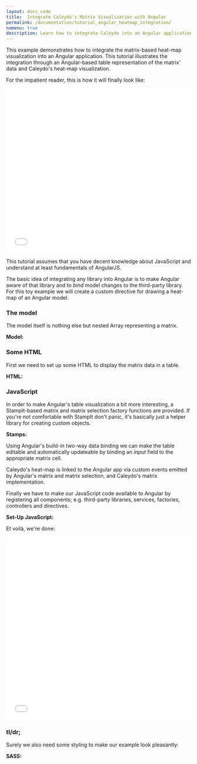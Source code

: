 ```yaml
---
layout: docs_code
title:  Integrate Caleydo's Matrix Visualization with Angular
permalink: /documentation/tutorial_angular_heatmap_integration/
nomenu: true
description: Learn how to integrate Caleydo into an Angular application.
---
```

This example demonstrates how to integrate the matrix-based heat-map visualization into an Angular application. This tutorial illustrates the integration through an Angular-based table representation of the matrix' data and Caleydo's heat-map visualization.

For the impatient reader, this is how it will finally look like:
<iframe
    width='100%'
    height='450'
    src='//jsfiddle.net/flek/0t89d0n4/embedded/result/'
    allowfullscreen='allowfullscreen'
    frameborder='0'>
</iframe>

This tutorial assumes that you have decent knowledge about JavaScript and understand at least fundamentals of AngularJS.

The basic idea of integrating any library into Angular is to make Angular aware of that library and to _bind_ model changes to the third-party library. For this toy example we will create a custom directive for drawing a heat-map of an Angular model.

### The model

The model itself is nothing else but nested Array representing a matrix.

**Model:**
<script src="https://gist.github.com/flekschas/d52c5be411bfe2e66e65.js?file=data.js"></script>

### Some HTML

First we need to set up some HTML to display the matrix data in a table.

**HTML:**
<script src="https://gist.github.com/flekschas/d52c5be411bfe2e66e65.js?file=fiddle.html"></script>

### JavaScript

In order to make Angular's table visualization a bit more interesting, a StampIt-based matrix and matrix selection factory functions are provided. If you're not comfortable with StampIt don't panic, it's basically just a helper library for creating custom objects.

**Stamps:**
<script src="https://gist.github.com/flekschas/d52c5be411bfe2e66e65.js?file=stamps.js"></script>

Using Angular's build-in two-way data binding we can make the table editable and automatically updateable by binding an _input_ field to the appropriate matrix cell.

Caleydo's heat-map is linked to the Angular app via custom events emitted by Angular's matrix and matrix selection, and Caleydo's matrix implementation.

Finally we have to make our JavaScript code available to Angular by registering all components; e.g. third-party libraries, services, factories, controllers and directives.

**Set-Up JavaScript:**
<script src="https://gist.github.com/flekschas/d52c5be411bfe2e66e65.js?file=fiddle.js"></script>

Et voilà, we're done:

<iframe
    width='100%'
    height='500'
    src='//jsfiddle.net/flek/0t89d0n4/embedded/result,js,css,html/'
    allowfullscreen='allowfullscreen'
    frameborder='0'>
</iframe>

### tl/dr;

Surely we also need some styling to make our example look pleasantly:

**SASS:**
<script src="https://gist.github.com/flekschas/d52c5be411bfe2e66e65.js?file=fiddle.css"></script>
